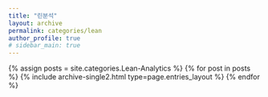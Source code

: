 ```yaml
---
title: "린분석"
layout: archive
permalink: categories/lean
author_profile: true
# sidebar_main: true
---
```



{% assign posts = site.categories.Lean-Analytics %}
{% for post in posts %} {% include archive-single2.html type=page.entries_layout %} {% endfor %}